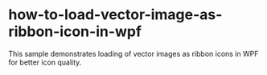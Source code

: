 # how-to-load-vector-image-as-ribbon-icon-in-wpf
This sample demonstrates loading of vector images as ribbon icons in WPF for better icon quality.
